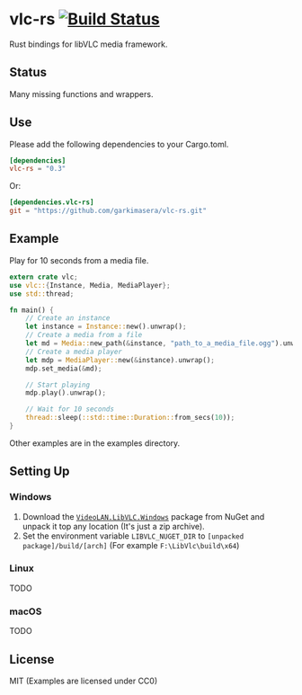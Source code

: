 # vlc-rs [![Build Status](https://travis-ci.org/garkimasera/vlc-rs.svg?branch=master)](https://travis-ci.org/garkimasera/vlc-rs)
Rust bindings for libVLC media framework.

## Status
Many missing functions and wrappers.

## Use
Please add the following dependencies to your Cargo.toml.

```Toml
[dependencies]
vlc-rs = "0.3"
```

Or:

```Toml
[dependencies.vlc-rs]
git = "https://github.com/garkimasera/vlc-rs.git"
```

## Example
Play for 10 seconds from a media file.
```Rust
extern crate vlc;
use vlc::{Instance, Media, MediaPlayer};
use std::thread;

fn main() {
    // Create an instance
    let instance = Instance::new().unwrap();
    // Create a media from a file
    let md = Media::new_path(&instance, "path_to_a_media_file.ogg").unwrap();
    // Create a media player
    let mdp = MediaPlayer::new(&instance).unwrap();
    mdp.set_media(&md);

    // Start playing
    mdp.play().unwrap();

    // Wait for 10 seconds
    thread::sleep(::std::time::Duration::from_secs(10));
}
```

Other examples are in the examples directory.

## Setting Up

### Windows

1. Download the [`VideoLAN.LibVLC.Windows`](https://www.nuget.org/packages/VideoLAN.LibVLC.Windows) package from NuGet and unpack it top any location (It's just a zip archive).
2. Set the environment variable `LIBVLC_NUGET_DIR` to `[unpacked package]/build/[arch]` (For example `F:\LibVlc\build\x64`)

### Linux

TODO

### macOS

TODO

## License
MIT (Examples are licensed under CC0)
